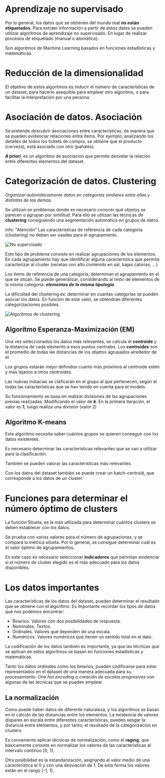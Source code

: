 # Aprendizaje no supervisado

Por lo general, los datos que se obtienen del mundo real **no están etiquetados**. Para extraer información a partir de estos datos se pueden utilizar algoritmos de aprendizaje no supervisado. En lugar de realizar procesos de etiquetado (manual o atomático).

Son algoritmos de Machine Learning basados en funciones estadísticas y matemáticas.

# Reducción de la dimensionalidad

El objetivo de estos algoritmos es reducir el número de características de un dataset, para hacerlo asequible para emplear otro algoritmo, o para facilitar la interpretación por una persona. 


# Asociación de datos. Asociación

Se pretende descubrir asociaciones entre características, de manera que se pueden evidenciar relaciones entre items. Por ejemplo, analizando los detalles de todos los tickets de compra, se obtiene que el producto (cerveza), está asociado con otro (pañales).

***A priori***, es un algoritmo de asociacion que permite desvelar la relación entre diferentes elementos del dataset.

# Categorización de datos. Clustering

*Organizar automáticamente datos en categorías similares entre ellas y distintas de las demás.*

Se utilizan en problemas donde es necesario conocer qué objetos se parecen o agrupan por similitud. Para ello se utilizan las técnicas de **clustering** consiguiendo una segmentación automática en grupos de datos.

info: "Atención"
    Las características de referencia de cada categoria (clustering) no deben ser usadas para el agrupamiento.

![No supervisado](https://bookdown.org/dparedesi/data-science-con-r/img/kmeans-centers.png)

Este tipo de problema consiste en realizar agrupaciones de los elementos. En cada agrupamiento hay que identificar alguna característica que permita caracterizar al cluster (recetas con alto contenido en sal, bajas calorias, ...)

Los items de referencia de una categoría, determinan el agrupamiento en el que se situan. Se puede generalizar, considerando al resto de elementos de la misma categoría: ***elementos de la misma tipología***.

La dificultad del clustering es: determinar en cuantas categorías se pueden asociar los datos. En función de este valor, se obtendrán diferentes categorizaciones posibles.

![Algoritmos de clustering](https://scikit-learn.org/stable/_images/sphx_glr_plot_cluster_comparison_001.png)

## Algorítmo Esperanza-Maximización (EM)

Una vez seleccionados los datos más relevantes, se calcula el **centroide** y la distancia de cada elemento a esos puntos centrales. Los **centroides** son el promedio de todas las distancias de los objetos agrupados alrededor de él. 

Los grupos estarán mejor definidos cuanto más próximos al centroide estén y más lejanos a otros centroides.

Las nuevas instacias se claficarán en el grupo al que pertenecen, según el todas las características que se han tenido en cuenta para el modelo.

Su funcionamiento se basa en realizar divisiones de las agrupaciones previas realizadas. Modificando el valor de ***k***. En la primera iteración, el valor es **1**, luego realiza una división (valor 2)


## Algoritmo K-means

Este algoritmo necesita saber cuántos grupos se quieren conseguir con los datos existentes. 

Es necesario determinar las características relevantes que se van a utilizar para la clasificación.

También se pueden valorar las características más relevantes.

Con los datos del dataset también se puede crear un batch-centroid, que corresponde a los datos de un cluster.


# Funciones para determinar el número óptimo de clusters

La función Silueta, es la más utilizada para determinar cuántos clusters se deben establecer con los datos.

Se prueba con varios valores para el número de agrupaciones, y se compara la métrica silueta. Por lo general, se consigue determinar cuál es el valor óptimo de agrupamientos.

En este caso es necesario seleccionar **indicadores** que permitan evidenciar si el número de cluster elegido es el más adecuado para los datos disponibles.

# Los datos importantes

Las caracteristicas de los datos del dataset, pueden determinar el resultado que se obtiene con el algoritmo. Es importante recordar los tipos de datos que nos podemos encontrar:

- Binarios. Valores con dos posibilidades de respuesta.
- Nominales. Textos.
- Ordinales. Valores que dependen de una escala.
- Numéricos. Valores numéricos que tienen un sentido total en el dato.

La codificación de los datos también es importante, ya que las técnicas que se aplican en estos algoritmos se basan en funciones estadísticas y matemáticas. 

Tanto los datos ordinales como los binarios, pueden codificarse para estar representados en el dataset de una manera adecuada para su procesamiento. *One hot encoding* o *creación de escalas progresivas* son algunas de las técnicas que se pueden emplear.


## La normalización

Como puede haber datos de diferente naturaleza, y los algoritmos se basan en el cálculo de las distancias entre los elementos. La existencia de valores dispares en escala entre diferentes características, pueden sesgar la distancia entre elementos, y por tanto, el resultado de la categorizacion en clusters.

Es conveniente aplicar técnicas de normalización, como el **raging**, que básicamente consiste en normalizar los valores de las características al intervalo continuo [0, 1]. 

Otra posibilidad es la estandarización, asignando al valor medio de una caracteristica el 0 y con una desviación de 1. De esta forma los valores están en el rango [-1, 1].



